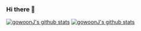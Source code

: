 ### Hi there 👋

<!--
**GowoonJ/GowoonJ** is a ✨ _special_ ✨ repository because its `README.md` (this file) appears on your GitHub profile.

Here are some ideas to get you started:

- 🔭 I’m currently working on ...
- 🌱 I’m currently learning ...
- 👯 I’m looking to collaborate on ...
- 🤔 I’m looking for help with ...
- 💬 Ask me about ...
- 📫 How to reach me: ...
- 😄 Pronouns: ...
- ⚡ Fun fact: ...
-->
[![gowoonJ's github stats](https://github-readme-stats.vercel.app/api?username=GowoonJ&theme=dracula&show_icons=true)](https://github.com/GowoonJ)
[![gowoonJ's github stats](https://github-readme-stats.vercel.app/api/top-langs/?username=GowoonJ&layout=compact&theme=dracula&show_icons=true)](https://github.com/GowoonJ)

